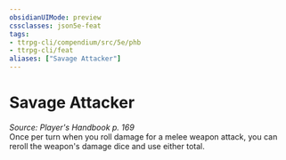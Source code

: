 ```yaml
---
obsidianUIMode: preview
cssclasses: json5e-feat
tags:
- ttrpg-cli/compendium/src/5e/phb
- ttrpg-cli/feat
aliases: ["Savage Attacker"]
---
```

# Savage Attacker
*Source: Player's Handbook p. 169*  
Once per turn when you roll damage for a melee weapon attack, you can reroll the weapon's damage dice and use either total.